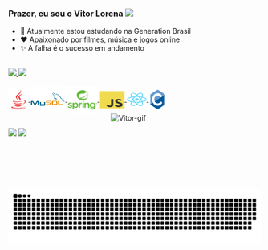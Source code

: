 ### Prazer, eu sou o Vitor Lorena   <img src="https://raw.githubusercontent.com/kaueMarques/kaueMarques/master/hi.gif" width="30px">

 - 🚀 Atualmente estou estudando na Generation Brasil
 - ❤️ Apaixonado por filmes, música e jogos online
 - ✨ A falha é o sucesso em andamento


##


<div>
  <a href="https://github.com/vitorlorena">
  <img height="180em" src="https://github-readme-stats.vercel.app/api?username=vitorlorena&show_icons=true&theme=highcontrast&include_all_commits=true&count_private=true"/>
  <img height="180em" src="https://github-readme-stats.vercel.app/api/top-langs/?username=vitorlorena&layout=compact&langs_count=7&theme=highcontrast"/>
</div>

<div style="display: inline_block"><br>
  <img align="center" alt="Vitor-Java" height="40" width="40" src="https://raw.githubusercontent.com/devicons/devicon/master/icons/java/java-plain.svg">
  <img align="center" alt="Vitor-Mysql"height="50" width="70" src="https://raw.githubusercontent.com/devicons/devicon/master/icons/mysql/mysql-original-wordmark.svg">
  <img align="center" alt="Vitor-Spring" height="55" width="60" src="https://raw.githubusercontent.com/devicons/devicon/master/icons/spring/spring-original-wordmark.svg">
  <img align="center" alt="Vitor-JavaScript" height="35" width="50" src="https://raw.githubusercontent.com/devicons/devicon/master/icons/javascript/javascript-original.svg">
  <img align="center" alt="Vitor-React" height="30" width="40" src="https://raw.githubusercontent.com/devicons/devicon/master/icons/react/react-original.svg">
  <img align="center" alt="Vitor-C" height="40" width="35" src="https://github.com/devicons/devicon/blob/master/icons/c/c-original.svg">
  <img align="right" alt="Vitor-gif" height="150" width="300" src="https://c.tenor.com/nwBMOVfhuS0AAAAC/darth-vader-im-ready.gif">
</div>
  
  ##  
  
  
<div>
  <a href="https://www.linkedin.com/in/vitor-lorena" target="_blank"><img src="https://img.shields.io/badge/-LinkedIn-blue?style=flat-square&logo=Linkedin&logoColor=white&link" target="_blank"></a>
  <a href = "mailto:vitord2002@hotmail.com"><img src="https://img.shields.io/badge/-Hotmail-0078D4?style=flat-square&logo=microsoft-outlook&logoColor=white&link" target="_blank"></a>
 
   ![Snake animation](https://github.com/vitordani/vitordani/blob/output/github-contribution-grid-snake.svg)
 
</div>
